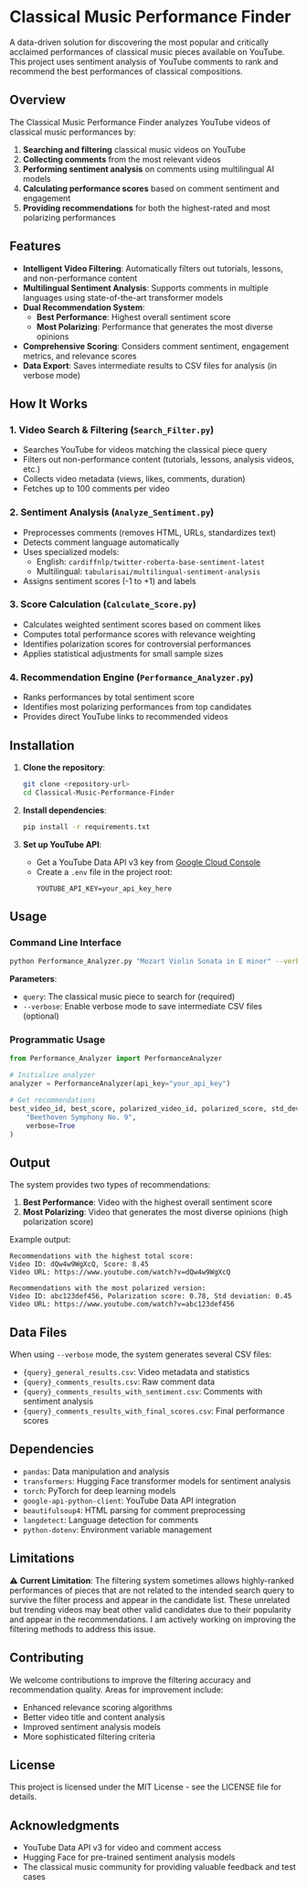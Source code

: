 # Classical Music Performance Finder

A data-driven solution for discovering the most popular and critically acclaimed performances of classical music pieces available on YouTube. This project uses sentiment analysis of YouTube comments to rank and recommend the best performances of classical compositions.

## Overview

The Classical Music Performance Finder analyzes YouTube videos of classical music performances by:
1. **Searching and filtering** classical music videos on YouTube
2. **Collecting comments** from the most relevant videos
3. **Performing sentiment analysis** on comments using multilingual AI models
4. **Calculating performance scores** based on comment sentiment and engagement
5. **Providing recommendations** for both the highest-rated and most polarizing performances

## Features

- **Intelligent Video Filtering**: Automatically filters out tutorials, lessons, and non-performance content
- **Multilingual Sentiment Analysis**: Supports comments in multiple languages using state-of-the-art transformer models
- **Dual Recommendation System**: 
  - **Best Performance**: Highest overall sentiment score
  - **Most Polarizing**: Performance that generates the most diverse opinions
- **Comprehensive Scoring**: Considers comment sentiment, engagement metrics, and relevance scores
- **Data Export**: Saves intermediate results to CSV files for analysis (in verbose mode)

## How It Works

### 1. Video Search & Filtering (`Search_Filter.py`)
- Searches YouTube for videos matching the classical piece query
- Filters out non-performance content (tutorials, lessons, analysis videos, etc.)
- Collects video metadata (views, likes, comments, duration)
- Fetches up to 100 comments per video

### 2. Sentiment Analysis (`Analyze_Sentiment.py`)
- Preprocesses comments (removes HTML, URLs, standardizes text)
- Detects comment language automatically
- Uses specialized models:
  - English: `cardiffnlp/twitter-roberta-base-sentiment-latest`
  - Multilingual: `tabularisai/multilingual-sentiment-analysis`
- Assigns sentiment scores (-1 to +1) and labels

### 3. Score Calculation (`Calculate_Score.py`)
- Calculates weighted sentiment scores based on comment likes
- Computes total performance scores with relevance weighting
- Identifies polarization scores for controversial performances
- Applies statistical adjustments for small sample sizes

### 4. Recommendation Engine (`Performance_Analyzer.py`)
- Ranks performances by total sentiment score
- Identifies most polarizing performances from top candidates
- Provides direct YouTube links to recommended videos

## Installation

1. **Clone the repository**:
   ```bash
   git clone <repository-url>
   cd Classical-Music-Performance-Finder
   ```

2. **Install dependencies**:
   ```bash
   pip install -r requirements.txt
   ```

3. **Set up YouTube API**:
   - Get a YouTube Data API v3 key from [Google Cloud Console](https://console.cloud.google.com/)
   - Create a `.env` file in the project root:
     ```
     YOUTUBE_API_KEY=your_api_key_here
     ```

## Usage

### Command Line Interface

```bash
python Performance_Analyzer.py "Mozart Violin Sonata in E minor" --verbose
```

**Parameters**:
- `query`: The classical music piece to search for (required)
- `--verbose`: Enable verbose mode to save intermediate CSV files (optional)

### Programmatic Usage

```python
from Performance_Analyzer import PerformanceAnalyzer

# Initialize analyzer
analyzer = PerformanceAnalyzer(api_key="your_api_key")

# Get recommendations
best_video_id, best_score, polarized_video_id, polarized_score, std_dev = analyzer.get_recommendations(
    "Beethoven Symphony No. 9", 
    verbose=True
)
```

## Output

The system provides two types of recommendations:

1. **Best Performance**: Video with the highest overall sentiment score
2. **Most Polarizing**: Video that generates the most diverse opinions (high polarization score)

Example output:
```
Recommendations with the highest total score:
Video ID: dQw4w9WgXcQ, Score: 8.45
Video URL: https://www.youtube.com/watch?v=dQw4w9WgXcQ

Recommendations with the most polarized version:
Video ID: abc123def456, Polarization score: 0.78, Std deviation: 0.45
Video URL: https://www.youtube.com/watch?v=abc123def456
```

## Data Files

When using `--verbose` mode, the system generates several CSV files:

- `{query}_general_results.csv`: Video metadata and statistics
- `{query}_comments_results.csv`: Raw comment data
- `{query}_comments_results_with_sentiment.csv`: Comments with sentiment analysis
- `{query}_comments_results_with_final_scores.csv`: Final performance scores

## Dependencies

- `pandas`: Data manipulation and analysis
- `transformers`: Hugging Face transformer models for sentiment analysis
- `torch`: PyTorch for deep learning models
- `google-api-python-client`: YouTube Data API integration
- `beautifulsoup4`: HTML parsing for comment preprocessing
- `langdetect`: Language detection for comments
- `python-dotenv`: Environment variable management

## Limitations

⚠️ **Current Limitation**: The filtering system sometimes allows highly-ranked performances of pieces that are not related to the intended search query to survive the filter process and appear in the candidate list. These unrelated but trending videos may beat other valid candidates due to their popularity and appear in the recommendations. I am actively working on improving the filtering methods to address this issue.

## Contributing

We welcome contributions to improve the filtering accuracy and recommendation quality. Areas for improvement include:

- Enhanced relevance scoring algorithms
- Better video title and content analysis
- Improved sentiment analysis models
- More sophisticated filtering criteria

## License

This project is licensed under the MIT License - see the LICENSE file for details.

## Acknowledgments

- YouTube Data API v3 for video and comment access
- Hugging Face for pre-trained sentiment analysis models
- The classical music community for providing valuable feedback and test cases
